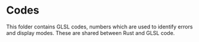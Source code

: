 # Codes

This folder contains GLSL codes, numbers which are used to identify errors and
display modes. These are shared between Rust and GLSL code.
